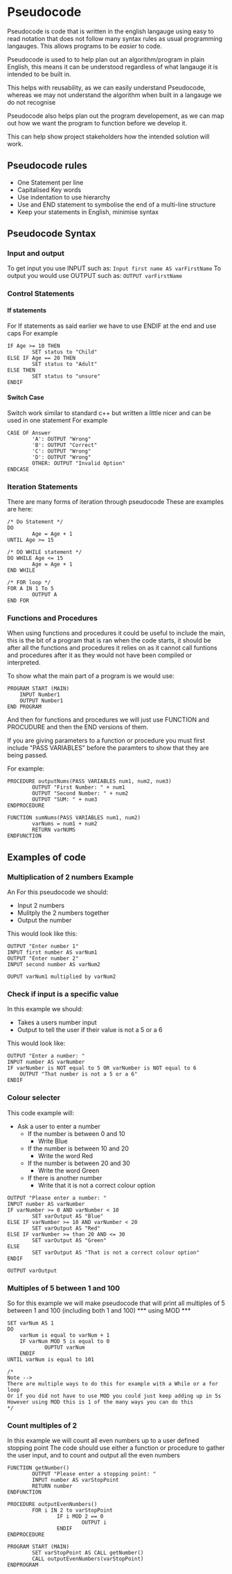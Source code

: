 # Pseudocode

Pseudocode is code that is written in the english langauge using easy to read notation that does not follow many syntax rules as usual programming langauges.
This allows programs to be *easier* to code.

Pseudocode is used to to help plan out an algorithm/program in plain English, this means it can be understood regardless of what langauge it is intended to be built in.

This helps with reusability, as we can easily understand Pseudocode, whereas we may not understand the algorithm when built in a langauge we do not recognise

Pseudocode also helps plan out the program developement, as we can map out how we want the program to function before we develop it.

This can help show project stakeholders how the intended solution will work.

## Pseudocode rules

- One Statement per line
- Capitalised Key words
- Use indentation to use hierarchy
- Use and END statement to symbolise the end of a multi-line structure
- Keep your statements in English, minimise syntax

## Pseudocode Syntax

### Input and output

To get input you use INPUT such as:
`Input first name AS varFirstName`
To output you would use OUTPUT such as:
`OUTPUT varFirstName`

### Control Statements

#### If statements

For If statements as said earlier we have to use ENDIF at the end and use caps
For example

```
IF Age >= 10 THEN
        SET status to "Child"
ELSE IF Age == 20 THEN
        SET status to "Adult"
ELSE THEN
        SET status to "unsure"
ENDIF	
```

#### Switch Case

Switch work similar to standard c++ but written a little nicer and can be used in one statement For example

```
CASE OF Answer
        'A': OUTPUT "Wrong"
        'B': OUTPUT "Correct"
        'C': OUTPUT "Wrong"
        'D': OUTPUT "Wrong"
        OTHER: OUTPUT "Invalid Option"
ENDCASE
```

### Iteration Statements

There are many forms of iteration through pseudocode
These are examples are here:

```
/* Do Statement */
DO
        Age = Age + 1
UNTIL Age >= 15

/* DO WHILE statement */
DO WHILE Age <= 15
        Age = Age + 1
END WHILE

/* FOR loop */
FOR A IN 1 To 5
        OUTPUT A
END FOR
```

### Functions and Procedures

When using functions and procedures it could be useful to include the main, this is the bit of a program that is ran when the code starts, it should be after all the functions and procedures it relies on as it cannot call funtions and procedures after it as they would not have been compiled or interpreted.

To show what the main part of a program is we would use:

```
PROGRAM START (MAIN)
    INPUT Number1
    OUTPUT Number1
END PROGRAM
```

And then for functions and procedures we will just use FUNCTION and PROCUDURE and then the END versions of them.

If you are giving parameters to a function or procedure you must first include "PASS VARIABLES" before the paramters to show that they are being passed.

For example:

```
PROCEDURE outputNums(PASS VARIABLES num1, num2, num3)
        OUTPUT "First Number: " + num1
        OUTPUT "Second Number: " + num2
        OUTPUT "SUM: " + num3
ENDPROCEDURE
```

```
FUNCTION sumNums(PASS VARIABLES num1, num2)
        varNums = num1 + num2
        RETURN varNUMS
ENDFUNCTION
```

## Examples of code

### Multiplication of 2 numbers Example
An For this pseudocode we should:
- Input 2 numbers
- Mulitply the 2 numbers together
- Output the number

This would look like this:
```
OUTPUT "Enter number 1"
INPUT first number AS varNum1
OUTPUT "Enter number 2"
INPUT second number AS varNum2

OUPUT varNum1 multiplied by varNum2
```

### Check if input is a specific value
In this example we should:
- Takes a users number input
- Output to tell the user if their value is not a 5 or a 6

This would look like:
```
OUTPUT "Enter a number: "
INPUT number AS varNumber
IF varNumber is NOT equal to 5 OR varNumber is NOT equal to 6
    OUTPUT "That number is not a 5 or a 6"
ENDIF
```

### Colour selecter
This code example will:
- Ask a user to enter a number
    - If the number is between 0 and 10
        - Write Blue
    - If the number is between 10 and 20
        - Write the word Red
    - If the number is between 20 and 30
        - Write the word Green
    - If there is another number
        - Write that it is not a correct colour option

```
OUTPUT "Please enter a number: "
INPUT number AS varNumber
IF varNumber >= 0 AND varNumber < 10
        SET varOutput AS "Blue"
ELSE IF varNumber >= 10 AND varNumber < 20
        SET varOutput AS "Red"
ELSE IF varNumber >= than 20 AND <= 30
        SET varOutput AS "Green"
ELSE
        SET varOutput AS "That is not a correct colour option"
ENDIF
        
OUTPUT varOutput
```

### Multiples of 5 between 1 and 100
So for this example we will make pseudocode that will print all multiples of 5 between 1 and 100 (including both 1 and 100) *** using MOD ***

```
SET varNum AS 1
DO
    varNum is equal to varNum + 1
    IF varNum MOD 5 is equal to 0
            OUPTUT varNum
    ENDIF
UNTIL varNum is equal to 101

/*
Note -->
There are multiple ways to do this for example with a While or a for loop
Or if you did not have to use MOD you could just keep adding up in 5s
However using MOD this is 1 of the many ways you can do this
*/
```

### Count multiples of 2

In this example we will count all even numbers up to a user defined stopping point
The code should use either a function or procedure to gather the user input, and to count and output all the even numbers

```
FUNCTION getNumber()
        OUTPUT "Please enter a stopping point: "
        INPUT number AS varStopPoint
        RETURN number
ENDFUNCTION

PROCEDURE outputEvenNumbers()
        FOR i IN 2 to varStopPoint
                IF i MOD 2 == 0
                        OUTPUT i
                ENDIF
ENDPROCEDURE

PROGRAM START (MAIN)
        SET varStopPoint AS CALL getNumber()
        CALL outputEvenNumbers(varStopPoint)
ENDPROGRAM
```